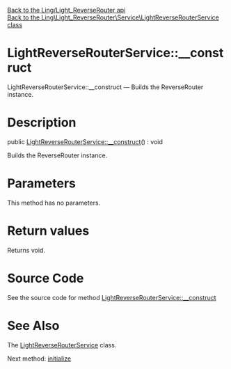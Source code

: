 [Back to the Ling/Light_ReverseRouter api](https://github.com/lingtalfi/Light_ReverseRouter/blob/master/doc/api/Ling/Light_ReverseRouter.md)<br>
[Back to the Ling\Light_ReverseRouter\Service\LightReverseRouterService class](https://github.com/lingtalfi/Light_ReverseRouter/blob/master/doc/api/Ling/Light_ReverseRouter/Service/LightReverseRouterService.md)


LightReverseRouterService::__construct
================



LightReverseRouterService::__construct — Builds the ReverseRouter instance.




Description
================


public [LightReverseRouterService::__construct](https://github.com/lingtalfi/Light_ReverseRouter/blob/master/doc/api/Ling/Light_ReverseRouter/Service/LightReverseRouterService/__construct.md)() : void




Builds the ReverseRouter instance.




Parameters
================

This method has no parameters.


Return values
================

Returns void.








Source Code
===========
See the source code for method [LightReverseRouterService::__construct](https://github.com/lingtalfi/Light_ReverseRouter/blob/master/Service/LightReverseRouterService.php#L42-L45)


See Also
================

The [LightReverseRouterService](https://github.com/lingtalfi/Light_ReverseRouter/blob/master/doc/api/Ling/Light_ReverseRouter/Service/LightReverseRouterService.md) class.

Next method: [initialize](https://github.com/lingtalfi/Light_ReverseRouter/blob/master/doc/api/Ling/Light_ReverseRouter/Service/LightReverseRouterService/initialize.md)<br>

